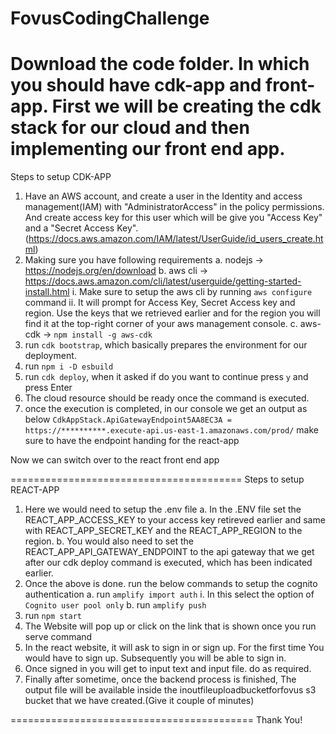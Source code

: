 # FovusCodingChallenge

Download the code folder. In which you should have cdk-app and front-app. First we will be creating the cdk stack for our cloud
and then implementing our front end app.
=====================================
Steps to setup CDK-APP
1. Have an AWS account, and create a user in the Identity and access management(IAM) with "AdministratorAccess" in the policy permissions. And create access key for this user which will be give you "Access Key" and a "Secret Access Key". (https://docs.aws.amazon.com/IAM/latest/UserGuide/id_users_create.html)
2. Making sure you have following requirements
 a. nodejs -> https://nodejs.org/en/download
 b. aws cli -> https://docs.aws.amazon.com/cli/latest/userguide/getting-started-install.html
   i. Make sure to setup the aws cli by running `aws configure` command 
   ii. It will prompt for Access Key, Secret Access key and region. Use the keys that we retrieved earlier and for the region you will find it at the top-right corner of your aws management console.
 c. aws-cdk -> `npm install -g aws-cdk`
3. run `cdk bootstrap`, which basically prepares the environment for our deployment.
4. run `npm i -D esbuild`
5. run `cdk deploy`, when it asked if do you want to continue press `y` and press Enter
6. The cloud resource should be ready once the command is executed.
7. once the execution is completed, in our console we get an output as below
`CdkAppStack.ApiGatewayEndpoint5AA8EC3A = https://**********.execute-api.us-east-1.amazonaws.com/prod/`
make sure to have the endpoint handing for the react-app


Now we can switch over to the react front end app

========================================
Steps to setup REACT-APP
1. Here we would need to setup the .env file
 a. In the .ENV file set the REACT_APP_ACCESS_KEY to your access key retireved earlier and same with REACT_APP_SECRET_KEY and the REACT_APP_REGION to the region.
 b. You would also need to set the REACT_APP_API_GATEWAY_ENDPOINT to the api gateway that we get after our cdk deploy command is executed, which has been indicated earlier.
2. Once the above is done. run the below commands to setup the cognito authentication
 a. run `amplify import auth`
  i. In this select the option of `Cognito user pool only`
 b. run `amplify push`
3. run `npm start`
4. The Website will pop up or click on the link that is shown once you run serve command
5. In the react website, it will ask to sign in or sign up. For the first time You would have to sign up. Subsequently you will be able to sign in.
6. Once signed in you will get to input text and input file. do as required.
7. Finally after sometime, once the backend process is finished, The output file will be available inside the inoutfileuploadbucketforfovus s3 bucket that we have created.(Give it couple of minutes)

==========================================
Thank You! 
